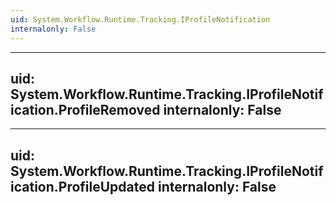 ```yaml
---
uid: System.Workflow.Runtime.Tracking.IProfileNotification
internalonly: False
---
```


---
uid: System.Workflow.Runtime.Tracking.IProfileNotification.ProfileRemoved
internalonly: False
---

---
uid: System.Workflow.Runtime.Tracking.IProfileNotification.ProfileUpdated
internalonly: False
---
